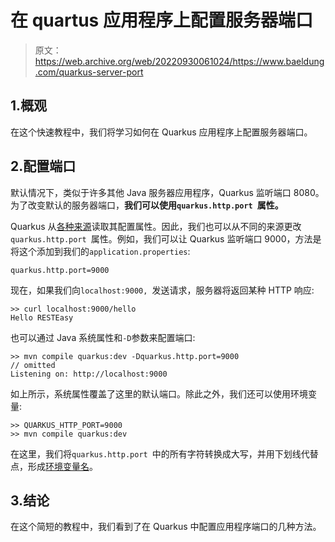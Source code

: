 # 在 quartus 应用程序上配置服务器端口

> 原文：<https://web.archive.org/web/20220930061024/https://www.baeldung.com/quarkus-server-port>

## 1.概观

在这个快速教程中，我们将学习如何在 Quarkus 应用程序上配置服务器端口。

## 2.配置端口

默认情况下，类似于许多其他 Java 服务器应用程序，Quarkus 监听端口 8080。为了改变默认的服务器端口，**我们可以使用`quarkus.http.port `属性。**

Quarkus 从[各种来源](https://web.archive.org/web/20220523152627/https://quarkus.io/guides/config-reference#configuration-sources)读取其配置属性。因此，我们也可以从不同的来源更改`quarkus.http.port `属性。例如，我们可以让 Quarkus 监听端口 9000，方法是将这个添加到我们的`application.properties`:

```
quarkus.http.port=9000
```

现在，如果我们向`localhost:9000, `发送请求，服务器将返回某种 HTTP 响应:

```
>> curl localhost:9000/hello
Hello RESTEasy
```

也可以通过 Java 系统属性和`-D`参数来配置端口:

```
>> mvn compile quarkus:dev -Dquarkus.http.port=9000
// omitted
Listening on: http://localhost:9000
```

如上所示，系统属性覆盖了这里的默认端口。除此之外，我们还可以使用环境变量:

```
>> QUARKUS_HTTP_PORT=9000 
>> mvn compile quarkus:dev
```

在这里，我们将`quarkus.http.port `中的所有字符转换成大写，并用下划线代替点，形成[环境变量名](https://web.archive.org/web/20220523152627/https://github.com/eclipse/microprofile-config/blob/master/spec/src/main/asciidoc/configsources.asciidoc#default-configsources)。

## 3.结论

在这个简短的教程中，我们看到了在 Quarkus 中配置应用程序端口的几种方法。